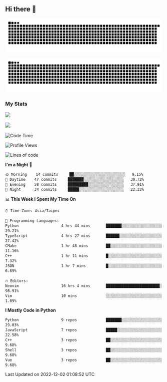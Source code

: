 ## Hi there 👋

<div align="center">

![GitHub Snake Light](https://raw.githubusercontent.com/CSY54/CSY54/snake/github-snake.svg#gh-light-mode-only)

![GitHub Snake dark](https://raw.githubusercontent.com/CSY54/CSY54/snake/github-snake-dark.svg#gh-dark-mode-only)

</div>

### My Stats

![](https://github-readme-stats.vercel.app/api?username=CSY54&theme=nord&show_icons=true)

![](https://github-readme-stats.vercel.app/api/top-langs/?username=CSY54&theme=nord&layout=compact&card_width=445)

<!--START_SECTION:waka-->
![Code Time](http://img.shields.io/badge/Code%20Time-1%2C379%20hrs%2055%20mins-blue)

![Profile Views](http://img.shields.io/badge/Profile%20Views-35-blue)

![Lines of code](https://img.shields.io/badge/From%20Hello%20World%20I%27ve%20Written-112%20Thousand%20lines%20of%20code-blue)

**I'm a Night 🦉** 

```text
🌞 Morning    14 commits     ██░░░░░░░░░░░░░░░░░░░░░░░   9.15% 
🌆 Daytime    47 commits     ███████░░░░░░░░░░░░░░░░░░   30.72% 
🌃 Evening    58 commits     █████████░░░░░░░░░░░░░░░░   37.91% 
🌙 Night      34 commits     █████░░░░░░░░░░░░░░░░░░░░   22.22%

```


📊 **This Week I Spent My Time On** 

```text
⌚︎ Time Zone: Asia/Taipei

💬 Programming Languages: 
Python                   4 hrs 44 mins       ███████░░░░░░░░░░░░░░░░░░   29.21% 
TypeScript               4 hrs 27 mins       ██████░░░░░░░░░░░░░░░░░░░   27.42% 
CMake                    1 hr 48 mins        ██░░░░░░░░░░░░░░░░░░░░░░░   11.16% 
C++                      1 hr 11 mins        █░░░░░░░░░░░░░░░░░░░░░░░░   7.32% 
JSON                     1 hr 7 mins         █░░░░░░░░░░░░░░░░░░░░░░░░   6.89%

🔥 Editors: 
Neovim                   16 hrs 4 mins       ████████████████████████░   98.91% 
Vim                      10 mins             ░░░░░░░░░░░░░░░░░░░░░░░░░   1.09%

```

**I Mostly Code in Python** 

```text
Python                   9 repos             ███████░░░░░░░░░░░░░░░░░░   29.03% 
JavaScript               7 repos             █████░░░░░░░░░░░░░░░░░░░░   22.58% 
C++                      3 repos             ██░░░░░░░░░░░░░░░░░░░░░░░   9.68% 
Shell                    3 repos             ██░░░░░░░░░░░░░░░░░░░░░░░   9.68% 
Vue                      3 repos             ██░░░░░░░░░░░░░░░░░░░░░░░   9.68%

```



 Last Updated on 2022-12-02 01:08:52 UTC
<!--END_SECTION:waka-->

<!--
**CSY54/CSY54** is a ✨ _special_ ✨ repository because its `README.md` (this file) appears on your GitHub profile.

Here are some ideas to get you started:

- 🔭 I’m currently working on ...
- 🌱 I’m currently learning ...
- 👯 I’m looking to collaborate on ...
- 🤔 I’m looking for help with ...
- 💬 Ask me about ...
- 📫 How to reach me: ...
- 😄 Pronouns: ...
- ⚡ Fun fact: ...
-->
